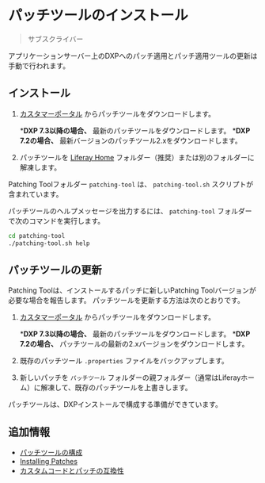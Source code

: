 # パッチツールのインストール

> サブスクライバー

アプリケーションサーバー上のDXPへのパッチ適用とパッチ適用ツールの更新は手動で行われます。

<a name="installation" />

## インストール

1. [カスタマーポータル](https://customer.liferay.com/downloads) からパッチツールをダウンロードします。

    ***DXP 7.3以降の場合、** 最新のパッチツールをダウンロードします。
    ***DXP 7.2の場合、** 最新バージョンのパッチツール2.xをダウンロードします。

1. パッチツールを [Liferay Home](../../reference/liferay-home.md) フォルダー（推奨）または別のフォルダーに解凍します。

Patching Toolフォルダー `patching-tool` は、 `patching-tool.sh` スクリプトが含まれています。

パッチツールのヘルプメッセージを出力するには、 `patching-tool` フォルダーで次のコマンドを実行します。

```bash
cd patching-tool
./patching-tool.sh help
```

<a name="updating-the-patching-tool" />

## パッチツールの更新

Patching Toolは、インストールするパッチに新しいPatching Toolバージョンが必要な場合を報告します。 パッチツールを更新する方法は次のとおりです。

1. [カスタマーポータル](https://customer.liferay.com/downloads) からパッチツールをダウンロードします。

    ***DXP 7.3以降の場合、** 最新のパッチツールをダウンロードします。
    ***DXP 7.2の場合、** パッチツールの最新の2.xバージョンをダウンロードします。

1. 既存のパッチツール `.properties` ファイルをバックアップします。

1. 新しいパッチを `パッチツール` フォルダーの親フォルダー（通常はLiferayホーム）に解凍して、既存のパッチツールを上書きします。

パッチツールは、DXPインストールで構成する準備ができています。

<a name="additional-information" />

## 追加情報

* [パッチツールの構成](./configuring-the-patching-tool.md)
* [Installing Patches](./installing-patches.md)
* [カスタムコードとパッチの互換性](./advanced-patching-for-dxp-7-2/custom-code-and-patch-compatibility.md)
